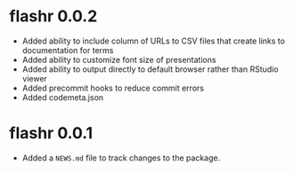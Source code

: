 # flashr 0.0.2

* Added ability to include column of URLs to CSV files that create links to documentation for terms
* Added ability to customize font size of presentations
* Added ability to output directly to default browser rather than RStudio viewer
* Added precommit hooks to reduce commit errors
* Added codemeta.json

# flashr 0.0.1

* Added a `NEWS.md` file to track changes to the package.
